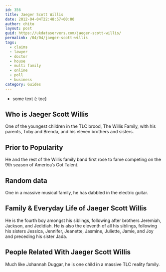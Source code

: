 ```yaml
---
id: 356
title: Jaeger Scott Willis
date: 2012-04-04T22:48:57+00:00
author: chito
layout: post
guid: https://ukdataservers.com/jaeger-scott-willis/
permalink: /04/04/jaeger-scott-willis
tags:
  - claims
  - lawyer
  - doctor
  - house
  - multi family
  - online
  - poll
  - business
category: Guides
---
```


* some text
{: toc}


## Who is  Jaeger Scott Willis
                  
                  
                  
One of the youngest children in the TLC brood, The Willis Family, with his parents, Toby and Brenda, and his eleven brothers and sisters.
                  
                
                
                
## Prior to Popularity 
                  
                  
                  
He and the rest of the Willis family band first rose to fame competing on the 9th season of America&#8217;s Got Talent.
                  
                
                
                
## Random data 
                  
                  
                  
One in a massive musical family, he has dabbled in the electric guitar.
                  
                
                
                
## Family & Everyday Life of Jaeger Scott Willis
                  
                  
                  
He is the fourth boy amongst his siblings, following after brothers Jeremiah, Jackson, and Jedidiah. He is also the eleventh of all his siblings, following his sisters Jessica, Jennifer, Jeanette, Jasmine, Juliette, Jamie, and Joy and preceding his sister Jada.
                  
                
                
                
## People Related With  Jaeger Scott Willis
                  
                  
                  
Much like Johannah Duggar, he is one child in a massive TLC reality family.
                  
                
              
            
          
          
          
    
    
  

